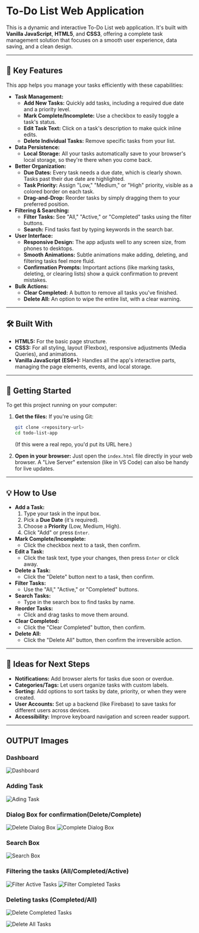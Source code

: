 # To-Do List Web Application

This is a dynamic and interactive To-Do List web application. It's built with **Vanilla JavaScript**, **HTML5**, and **CSS3**, offering a complete task management solution that focuses on a smooth user experience, data saving, and a clean design.

---

## 🚀 Key Features

This app helps you manage your tasks efficiently with these capabilities:

* **Task Management:**
    * **Add New Tasks:** Quickly add tasks, including a required due date and a priority level.
    * **Mark Complete/Incomplete:** Use a checkbox to easily toggle a task's status.
    * **Edit Task Text:** Click on a task's description to make quick inline edits.
    * **Delete Individual Tasks:** Remove specific tasks from your list.
* **Data Persistence:**
    * **Local Storage:** All your tasks automatically save to your browser's local storage, so they're there when you come back.
* **Better Organization:**
    * **Due Dates:** Every task needs a due date, which is clearly shown. Tasks past their due date are highlighted.
    * **Task Priority:** Assign "Low," "Medium," or "High" priority, visible as a colored border on each task.
    * **Drag-and-Drop:** Reorder tasks by simply dragging them to your preferred position.
* **Filtering & Searching:**
    * **Filter Tasks:** See "All," "Active," or "Completed" tasks using the filter buttons.
    * **Search:** Find tasks fast by typing keywords in the search bar.
* **User Interface:**
    * **Responsive Design:** The app adjusts well to any screen size, from phones to desktops.
    * **Smooth Animations:** Subtle animations make adding, deleting, and filtering tasks feel more fluid.
    * **Confirmation Prompts:** Important actions (like marking tasks, deleting, or clearing lists) show a quick confirmation to prevent mistakes.
* **Bulk Actions:**
    * **Clear Completed:** A button to remove all tasks you've finished.
    * **Delete All:** An option to wipe the entire list, with a clear warning.

---

## 🛠️ Built With

* **HTML5:** For the basic page structure.
* **CSS3:** For all styling, layout (Flexbox), responsive adjustments (Media Queries), and animations.
* **Vanilla JavaScript (ES6+):** Handles all the app's interactive parts, managing the page elements, events, and local storage.

---

## 🚀 Getting Started

To get this project running on your computer:

1.  **Get the files:**
    If you're using Git:

    ```bash
    git clone <repository-url>
    cd todo-list-app
    ```

    (If this were a real repo, you'd put its URL here.)

2.  **Open in your browser:**
    Just open the `index.html` file directly in your web browser. A "Live Server" extension (like in VS Code) can also be handy for live updates.

---

## 💡 How to Use

* **Add a Task:**
    1.  Type your task in the input box.
    2.  Pick a **Due Date** (it's required).
    3.  Choose a **Priority** (Low, Medium, High).
    4.  Click "Add" or press `Enter`.
* **Mark Complete/Incomplete:**
    * Click the checkbox next to a task, then confirm.
* **Edit a Task:**
    * Click the task text, type your changes, then press `Enter` or click away.
* **Delete a Task:**
    * Click the "Delete" button next to a task, then confirm.
* **Filter Tasks:**
    * Use the "All," "Active," or "Completed" buttons.
* **Search Tasks:**
    * Type in the search box to find tasks by name.
* **Reorder Tasks:**
    * Click and drag tasks to move them around.
* **Clear Completed:**
    * Click the "Clear Completed" button, then confirm.
* **Delete All:**
    * Click the "Delete All" button, then confirm the irreversible action.

---

## 🔮 Ideas for Next Steps

* **Notifications:** Add browser alerts for tasks due soon or overdue.
* **Categories/Tags:** Let users organize tasks with custom labels.
* **Sorting:** Add options to sort tasks by date, priority, or when they were created.
* **User Accounts:** Set up a backend (like Firebase) to save tasks for different users across devices.
* **Accessibility:** Improve keyboard navigation and screen reader support.

---


## OUTPUT Images

### Dashboard
![Dashboard]("https://github.com/ajaymkoli/Interactive-To-Do-List/assets/dashboard.png")

### Adding Task
![Ading Task](image-url "https://github.com/ajaymkoli/Interactive-To-Do-List/assets/addTask.png")

### Dialog Box for confirmation(Delete/Complete)
![Delete Dialog Box](image-url "https://github.com/ajaymkoli/Interactive-To-Do-List/assets/deleteDialogBox.png")
![Complete Dialog Box](image-url "https://github.com/ajaymkoli/Interactive-To-Do-List/assets/completeDialogBox.png")

### Search Box
![Search Box](image-url "https://github.com/ajaymkoli/Interactive-To-Do-List/assets/search.png")

### Filtering the tasks (All/Completed/Active)
![Filter Active Tasks](image-url "https://github.com/ajaymkoli/Interactive-To-Do-List/assets/filterActive.png")
![Filter Completed Tasks](image-url "https://github.com/ajaymkoli/Interactive-To-Do-List/assets/filterComplete.png")

### Deleting tasks (Completed/All)
![Delete Completed Tasks](image-url "https://github.com/ajaymkoli/Interactive-To-Do-List/assets/clearComp-letedDialogBox")

![Delete All Tasks](image-url "https://github.com/ajaymkoli/Interactive-To-Do-List/assets/deleteAllDialogBox")
